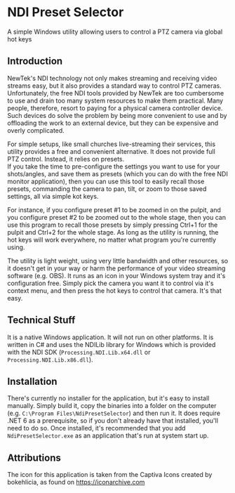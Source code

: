 # NDI Preset Selector
A simple Windows utility allowing users to control a PTZ camera via global hot keys

## Introduction
NewTek's NDI technology not only makes streaming and receiving video streams easy, but it also 
provides a standard way to control PTZ cameras.  Unfortunately, the free NDI tools provided by 
NewTek are too cumbersome to use and drain too many system resources to make them practical.  Many 
people, therefore, resort to paying for a physical camera controller device.  Such devices do solve 
the problem by being more convenient to use and by offloading the work to an external device, but 
they can be expensive and overly complicated.  

For simple setups, like small churches live-streaming their services, this utility provides a free 
and convenient alternative.  It does not provide full PTZ control.  Instead, it relies on presets.  
If you take the time to pre-configure the settings you want to use for your shots/angles, and save 
them as presets (which you can do with the free NDI monitor application), then you can use this 
tool to easily recall those presets, commanding the camera to pan, tilt, or zoom to those saved 
settings, all via simple kot keys.

For instance, if you configure preset #1 to be zoomed in on the pulpit, and you configure preset #2 
to be zoomed out to the whole stage, then you can use this program to recall those presets by 
simply pressing Ctrl+1 for the pulpit and Ctrl+2 for the whole stage.  As long as the utility is 
running, the hot keys will work everywhere, no matter what program you're currently using.

The utility is light weight, using very little bandwidth and other resources, so it doesn't get in 
your way or harm the performance of your video streaming software (e.g. OBS).  It runs as an icon 
in your Windows system tray and it's configuration free.  Simply pick the camera you want it to 
control via it's context menu, and then press the hot keys to control that camera.  It's that easy.

## Technical Stuff
It is a native Windows application.  It will not run on other platforms.  It is written in C# and 
uses the NDILib library for Windows which is provided with the NDI SDK (`Processing.NDI.Lib.x64.dll` 
or `Processing.NDI.Lib.x86.dll`).

## Installation
There's currently no installer for the application, but it's easy to install manually.  Simply 
build it, copy the binaries into a folder on the computer (e.g. 
`C:\Program Files\NdiPresetSelector`) and then run it.  It does require .NET 6 as a prerequisite, 
so if you don't already have that installed, you'll need to do so.  Once installed, it's 
recommended that you add `NdiPresetSelector.exe` as an application that's run at system start up.

## Attributions
The icon for this application is taken from the Captiva Icons created by bokehlicia, as found on 
https://iconarchive.com